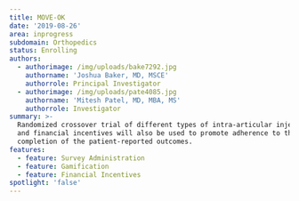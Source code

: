 ```yaml
---
title: MOVE-OK
date: '2019-08-26'
area: inprogress
subdomain: Orthopedics
status: Enrolling
authors:
  - authorimage: /img/uploads/bake7292.jpg
    authorname: 'Joshua Baker, MD, MSCE'
    authorrole: Principal Investigator
  - authorimage: /img/uploads/pate4085.jpg
    authorname: 'Mitesh Patel, MD, MBA, MS'
    authorrole: Investigator
summary: >-
  Randomized crossover trial of different types of intra-articular injections
  and financial incentives will also be used to promote adherence to the
  completion of the patient-reported outcomes.
features:
  - feature: Survey Administration
  - feature: Gamification
  - feature: Financial Incentives
spotlight: 'false'
---
```


